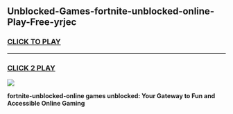 
## Unblocked-Games-fortnite-unblocked-online-Play-Free-yrjec
<h3>
<a href="https://premium76.site?title=fortnite-unblocked-online&ref=18A1">CLICK TO PLAY</a></h3>
<hr>

<h3>
<a href="https://premium76.site?title=fortnite-unblocked-online&ref=18A1">CLICK 2 PLAY</a>
  
</h3>

<a href="https://premium76.site?title=fortnite-unblocked-online&ref=18A1"><img src="https://clearcache.store/games.png"></a>


**fortnite-unblocked-online games unblocked: Your Gateway to Fun and Accessible Online Gaming**
